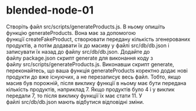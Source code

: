 # blended-node-01

Створіть файл src/scripts/generateProducts.js.
В ньому опишіть функцію generateProducts. Вона має за допомогою функції createFakeProduct, створювати передану
кількість згенерованих продуктів, а потім додавати їх до масиву у файлі src/db/db.json і записувати їх назад до
файлу src/db/db.json.
Додайте до файлу package.json скрипт generate для виконання коду з файлу src/scripts/generateProducts.js.
Виконавши скрипт generate, переконайтесь, що ваша функція generateProducts коректно додає нові продукти до вже існуючих,
а не перезаписує весь файл. Тобто, якщо масив був порожній, після виклику функції в ньому має бути передана кількість продуктів,
наприклад 7. Якщо продуктів було 4 і у виклик передали 7, то після виклику функції їх має стати 11. У файлі src/db/db.json мають
відбутися відповідні зміни.

